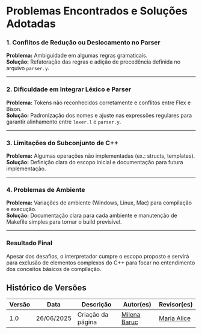 # Problemas Encontrados e Soluções Adotadas

### 1. Conflitos de Redução ou Deslocamento no Parser

**Problema:** Ambiguidade em algumas regras gramaticais.  
**Solução:** Refatoração das regras e adição de precedência definida no arquivo `parser.y`.

---

### 2. Dificuldade em Integrar Léxico e Parser

**Problema:** Tokens não reconhecidos corretamente e conflitos entre Flex e Bison.  
**Solução:** Padronização dos nomes e ajuste nas expressões regulares para garantir alinhamento entre `lexer.l` e `parser.y`.

---

### 3. Limitações do Subconjunto de C++

**Problema:** Algumas operações não implementadas (ex.: structs, templates).  
**Solução:** Definição clara do escopo inicial e documentação para futura implementação.

---

### 4. Problemas de Ambiente

**Problema:** Variações de ambiente (Windows, Linux, Mac) para compilação e execução.  
**Solução:** Documentação clara para cada ambiente e manutenção de Makefile simples para tornar o build previsível.

---

### Resultado Final

Apesar dos desafios, o interpretador cumpre o escopo proposto e servirá para exclusão de elementos complexos do C++ para focar no entendimento dos conceitos básicos de compilação.

## Histórico de Versões

| Versão |    Data    | Descrição                       | Autor(es)                                 | Revisor(es)                                         |
|--------|:----------:|---------------------------------|-------------------------------------------|-----------------------------------------------------|
| 1.0    | 26/06/2025 | Criação da página               | [Milena Baruc](https://github.com/MilenaBaruc) | [Maria Alice](https://github.com/Maliz30)      |
